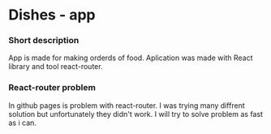 # Dishes - app

### Short description
App is made for making orderds of food. Aplication was made with React library and tool react-router.

### React-router problem
In github pages is problem with react-router. I was trying many diffrent solution but unfortunately they didn't work. I will try to solve problem as fast as i can.
